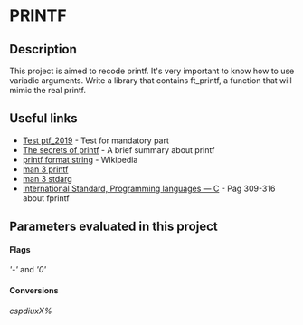 # PRINTF

## Description

This project is aimed to recode printf. It's very important to know how to use variadic arguments.
Write a library that contains ft_printf, a function that will mimic the real printf.

## Useful links

- [Test ptf_2019](https://github.com/cclaude42/PFT_2019) - Test for mandatory part
- [The secrets of printf](https://www.cypress.com/file/54441/download) -  A brief summary about printf
- [printf format string](https://en.wikipedia.org/wiki/Printf_format_string) - Wikipedia
- [man 3 printf](https://linux.die.net/man/3/printf)
- [man 3 stdarg](https://linux.die.net/man/3/stdarg) 
- [International Standard, Programming languages — C](http://www.open-std.org/jtc1/sc22/wg14/www/docs/n1570.pdf) - Pag 309-316 about fprintf

## Parameters evaluated in this project

#### Flags
_'-'_ and _'0'_

#### Conversions
_cspdiuxX%_
